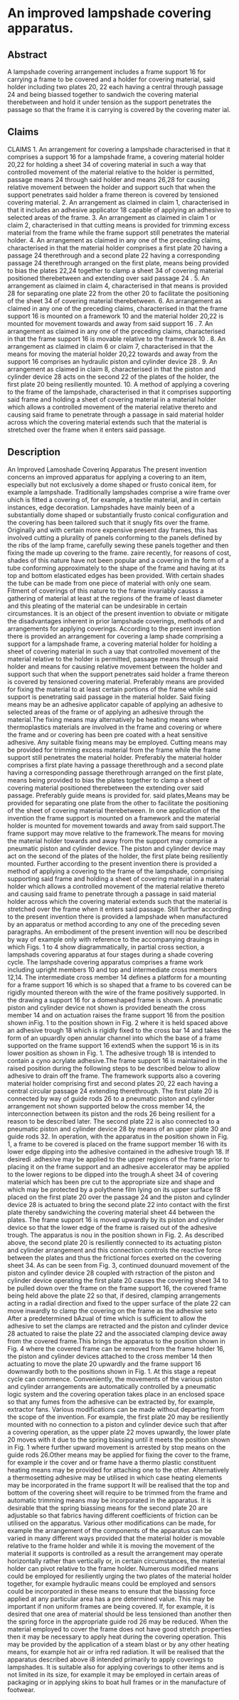 # An improved lampshade covering apparatus.

## Abstract
A lampshade covering arrangement includes a frame support 16 for carrying a frame to be covered and a holder for covering material, said holder including two plates 20, 22 each having a central through passage 24 and being biassed together to sandwich the covering material therebetween and hold it under tension as the support penetrates the passage so that the frame it is carrying is covered by the covering mater ial.

## Claims
CLAIMS 1. An arrangement for covering a lampshade characterised in that it comprises a support 16 for a lampshade frame, a covering material holder 20,22 for holding a sheet 34 of covering material in such a way that controlled movement of the material relative to the holder is permitted, passage means 24 through said holder and means 26,28 for causing relative movement between the holder and support such that when the support penetrates said holder a frame thereon is covered by tensioned covering material. 2. An arrangement as claimed in claim 1, characterised in that it includes an adhesive applicator 18 capable of applying an adhesive to selected areas of the frame. 3. An arrangement as claimed in claim 1 or claim 2, characterised in that cutting means is provided for trimming excess material from the frame while the frame support still penetrates the material holder. 4. An arrangement as claimed in any one of the preceding claims, characterised in that the material holder comprises a first plate 20 having a passage 24 therethrough and a second plate 22 having a corresponding passage 24 therethrough arranged on the first plate, means being provided to bias the plates 22,24 together to clamp a sheet 34 of covering material positioned therebetween and extending over said passage 24 . 5. An arrangement as claimed in claim 4, characterised in that means is provided 28 for separating one plate 22 from the other 20 to facilitate the positioning of the sheet 34 of covering material therebetween. 6. An arrangement as claimed in any one of the preceding claims, characterised in that the frame support 16 is mounted on a framework 10 and the material holder 20,22 is mounted for movement towards and away from said support 16 . 7. An arrangement as claimed in any one of the preceding claims, characterised in that the frame support 16 is movable relative to the framework 10 . 8. An arrangement as claimed in claim 6 or claim 7, characterised in that the means for moving the material holder 20,22 towards and away from the support 16 comprises an hydraulic piston and cylinder device 28 . 9. An arrangement as claimed in claim 8, characterised in that the piston and cylinder device 28 acts on the second 22 of the plates of the holder, the first plate 20 being resiliently mounted. 10. A method of applying a covering to the frame of the lampshade, characterised in that it comprises supporting said frame and holding a sheet of covering material in a material holder which allows a controlled movement of the material relative thereto and causing said frame to penetrate through a passage in said material holder across which the covering material extends such that the material is stretched over the frame when it enters said passage.

## Description
An Improved Lamoshade Coverinq Apparatus The present invention concerns an improved apparatus for applying a covering to an item, especially but not exclusively a dome shaped or frusto conical item, for example a lampshade. Traditionally lampshades comprise a wire frame over uhich is fitted a covering of, for example, a textile material, and in certain instances, edge decoration. Lampshades have mainly been of a substantially dome shaped or substantially frusto conical configuration and the covering has been tailored such that it snugly fits over the frame. Originally and with certain more expensive present day frames, this has involved cutting a plurality of panels conforming to the panels defined by the ribs of the lamp frame, carefully sewing these panels together and then fixing the made up covering to the frame. zaire recently, for reasons of cost, shades of this nature have not been popular and a covering in the form of a tube conforming approximately to the shape of the frame and having at its top and bottom elasticated edges has been provided. With certain shades the tube can be made from one piece of material with only one seam. Fitment of coverings of this nature to the frame invariably causss a gathering of material at least at the regions of the frame of least diameter and this pleating of the material can be undesirable in certain circumstances. It is an object of the present invention to obviate or mitigate the disadvantages inherent in prior lampshade coverings, methods of and arrangements for applying coverings. According to the present invention there is provided an arrangement for covering a lamp shade comprising a support for a lampshade frame, a covering material holder for holding a sheet of covering material in such a uay that controlled movement of the material relative to the holder is permitted, passage means through said holder and means for causing relative movement between the holder and support such that when the support penetrates said holder a frame thereon is covered by tensioned covering material. Preferably means are provided for fixing the material to at least certain portions of the frame while said support is penetrating said passage in the material holder. Said fixing means may be an adhesive applicator capable of applying an adhesive to selected areas of the frame or of applying an adhesive through the material.The fixing means may alternatively be heating means where thermoplastics materials are involved in the frame and covering or where the frame and or covering has been pre coated with a heat sensitive adhesive. Any suitable fixing means may be employed. Cutting means may be provided for trimming excess material from the frame while the frame support still penetrates the material holder. Preferably the material holder comprises a first plate having a passage therethrough and a second plate having a corresponding passage therethrough arranged on the first plate, means being provided to bias the plates together to clamp a sheet of covering material positioned therebetween the extending over said passage. Preferably guide means is provided for. said plates,Means may be provided for separating one plate from the other to facilitate the positioning of the sheet of covering material therebetween. In one application of the invention the frame support is mounted on a framework and the material holder is mounted for movement towards and away from said support.The frame support may move relative to the framework.The means for moving the material holder towards and away from the support may comprise a pneumatic piston and cylinder device. The piston and cylinder device may act on the second of the plates of the holder, the first plate being resiliently mounted. Further according to the present invention there is provided a method of applying a covering to the frame of the lampshade, comprising supporting said frame and holding a sheet of covering material in a material holder which allows a controlled movement of the material relative thereto and causing said frame to penetrate through a passage in said material holder across which the covering material extends such that the material is stretched over the frame when it enters said passage. Still further according to the present invention there is provided a lampshade when manufactured by an apparatus or method according to any one of the preceding seven paragraphs. An embodiment of the present invention will nou be described by way of example only with reference to the accompanying drauings in which Figs. 1 to 4 show diagrammatically, in partial cross section, a lampshads covering apparatus at four stages during a shade covering cycle. The lampshade covering apparatus comprises a frame work including upright members 10 and top and intermediate cross members 12,14. The intermediate cross member 14 defines a platform for a mounting for a frame support 16 which is so shaped that a frame to bs covered can be rigidly mounted thereon with the wire of the frame positively supported. In the drawing a support 16 for a domeshaped frame is shown. A pneumatic piston and cylinder device not shown is provided beneath the cross member 14 and on actuation raises the frame support 16 from the position shown inFig. 1 to the position shown in Fig. 2 where it is held spaced above an adhesive trough 18 which is rigidly fixed to the cross bar 14 and takes the form of an upuardly open annular channel into which the base of a frame supported on the frame support 16 extendS when the support 16 is in its lower position as shown in Fig. 1. The adhesive trough 18 is intended to contain a cyno acrylate adhesive.The frame support 16 is maintained in the raised position during the following steps to be described below to allow adhesive to drain off the frame. The framework supports also a covering material holder comprising first and second plates 20, 22 each having a central circular passage 24 extending therethrough. The first plate 20 is connected by way of guide rods 26 to a pneumatic piston and cylinder arrangement not shown supported below the cross member 14, the interconnection between its piston and the rods 26 being resilient for a reason to be described later. The second plate 22 is also connected to a pneumatic piston and cylinder device 28 by means of an upper plate 30 and guide rods 32. In operation, with the apparatus in the position shown in Fig. 1, a frame to be covered is placed on the frame support member 16 with its lower edge dipping into the adhesive contained in the adhesive trough 18. If desiredi .adhesive may be applied to the upper regions of the frame prior to placing it on the frame support and an adhesive accelerator may be applied to the lower regions to be dipped into the trough.A sheet 34 of covering material which has been pre cut to the appropriate size and shape and which may be protected by a polythene film lying on its upper surface f8 placed on the first plate 20 over the passage 24 and the piston and cylinder device 28 is actuated to bring the second plate 22 into contact with the first plate thereby sandwiching the covering material sheet 44 between the plates. The frame support 16 is moved upwardly by its piston and cylinder device so that the lower edge of the frame is raised out of the adhesive trough. The apparatus is nou in the position shown in Fig. 2. As described above, the second plate 20 is resiliently connected to its actuating piston and cylinder arrangement and this connection controls the reactive force between the plates and thus the frictional forces exerted on the covering sheet 34. As can be seen from Fig. 3, continued dounuard movement of the piston and cylinder device 28 coupled with rstraction of the piston and cylinder device operating the first plate 20 causes the covering sheet 34 to be pulled down over the frame on the frame support 16, the covered frame being held above the plate 22 so that, if desired, clamping arrangements acting in a radial direction and fixed to the upper surface of the plate 22 can move inwardly to clamp the covering on the frame as the adhesive seto After a predetermined bAzual of time which is sufficient to allow the adhesive to set the clamps are retracted and the piston and cylinder device 28 actuated to raise the plate 22 and the associated clamping device away from the covered frame.This brings the apparatus to the position shown in Fig. 4 where the covered frame can be removed from the frame holder 16, the piston and cylinder devices attached to the cross member 14 then actuating to move the plate 20 upwardly and the frame support 16 downwardly both to the positions shown in Fig. 1. At this stage a repeat cycle can commence. Conveniently, the movements of the various piston and cylinder arrangements are automatically controlled by a pneumatic logic system and the covering operation takes place in an enclosed space so that any fumes from the adhesive can be extracted by, for example, extractor fans. Various modifications can be made without departing from the scope of the invention. For example, the first plate 20 may be resiliently mounted with no connection to a piston and cylinder device such that after a covering operation, as the upper plate 22 moves upwardly, the lower plate 20 moves with it due to the spring biassing until it meets the position shown in Fig. 1 where further upward movement is arrested by stop means on the guide rods 26.Other means may be applied for fixing the cover to the frame, for example ir the cover and or frame have a thermo plastic constituent heating means may be provided for attaching one to the other. Alternatively a thermosetting adhesive may be utilised in which case heating elements may be incorporated in the frame support It will be realised that the top and bottom of the covering sheet will require to be trimmed from the frame and automatic trimming means may be incorporated in the apparatus. It is desirable that the spring biassing means for the second plate 20 are adjustable so that fabrics having different coefficients of friction can be utilised on the apparatus. Various other modifications can be made, for example the arrangement of the components of the apparatus can be varied in many different ways provided that the material holder is movable relative to the frame holder and while it is moving the movement of the material it supports is controlled as a result the arrangement may operate horizontally rather than vertically or, in certain circumstances, the material holder can pivot relative to the frame holder. Numerous modified means could be employed for resiliently urging the two plates of the material holder together, for example hydraulic means could be employed and sensors could be incorporated in these means to ensure that the biassing force applied at any particular area has a pre determined value. This may be important if non uniform frames are being covered. If, for example, it is desired that one area of material should be less tensioned than another then the spring force in the appropriate guide rod 26 may be reduced. When the material employed to cover the frame does not have good stretch properties then it may be necessary to apply heat during the covering operation. This may be provided by the application of a steam blast or by any other heating means, for example hot air or infra red radiation. It will be realised that the apparatus described above i8 intended primarily to apply coverings to lampshades. It is suitable also for applying coverings to other items and is not limited in its size, for example it may be employed in certain areas of packaging or in applying skins to boat hull frames or in the manufacture of footwear.